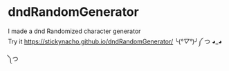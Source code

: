 # dndRandomGenerator
I made a dnd Randomized character generator<br>
Try it https://stickynacho.github.io/dndRandomGenerator/
╰(*°▽°*)╯༼ つ ◕_◕ ༽つ
